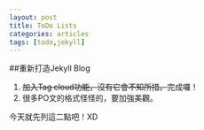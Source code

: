 ```yaml
---
layout: post
title: ToDo Lists
categories: articles
tags: [todo,jekyll]
---
```

##重新打造Jekyll Blog
1. <strike>加入Tag cloud功能，沒有它會不知所措。</strike><span class='note'>完成囉！</span>
2. 很多PO文的格式怪怪的，要加強美觀。

今天就先列這二點吧！XD